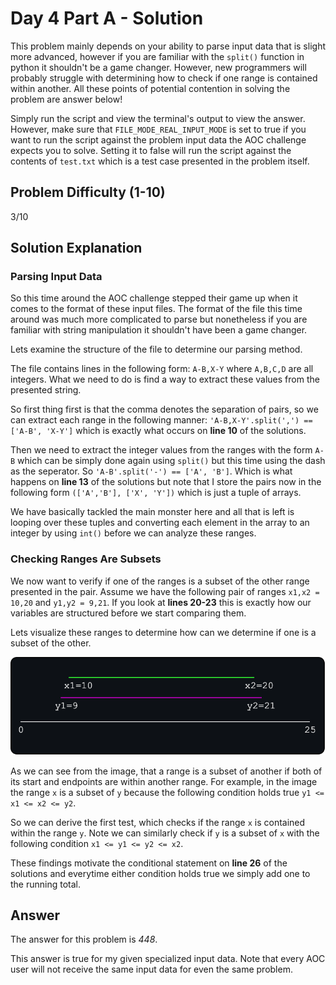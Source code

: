 # Day 4 Part A - Solution

This problem mainly depends on your ability to parse input data that is slight more advanced, however if you are familiar with the `split()` function in python it shouldn't be a game changer. However, new programmers will probably struggle with determining how to check if one range is contained within another. All these points of potential contention in solving the problem are answer below!

Simply run the script and view the terminal's output to view the answer. However, make sure that 
`FILE_MODE_REAL_INPUT_MODE` is set to true if you want to run the script against the problem input data the AOC challenge 
expects you to solve. Setting it to false will run the script against the contents of `test.txt` which is a 
test case presented in the problem itself. 

## Problem Difficulty (1-10)

3/10

## Solution Explanation

### Parsing Input Data

So this time around the AOC challenge stepped their game up when it comes to the format of these input files. The format
of the file this time around was much more complicated to parse but nonetheless if you are familiar with string 
manipulation it shouldn't have been a game changer.

Lets examine the structure of the file to determine our parsing method. 

The file contains lines in the following form: `A-B,X-Y` where `A,B,C,D` are all integers. What we need to do is 
find a way to extract these values from the presented string. 

So first thing first is that the comma denotes the separation of pairs, so we can extract each range in the following
manner: `'A-B,X-Y'.split(',') == ['A-B', 'X-Y']` which is exactly what occurs on **line 10** of the solutions.

Then we need to extract the integer values from the ranges with the form `A-B` which can be simply done again using 
`split()` but this time using the dash as the seperator. So `'A-B'.split('-') == ['A', 'B']`. Which is what happens on
**line 13** of the solutions but note that I store the pairs now in the following form `(['A','B'], ['X', 'Y'])` which 
is just a tuple of arrays.

We have basically tackled the main monster here and all that is left is looping over these tuples and converting each 
element in the array to an integer by using `int()` before we can analyze these ranges.

### Checking Ranges Are Subsets

We now want to verify if one of the ranges is a subset of the other range presented in the pair. Assume we have the 
following pair of ranges `x1,x2 = 10,20` and `y1,y2 = 9,21`. If you look at **lines 20-23** this is exactly how our 
variables are structured before we start comparing them. 

Lets visualize these ranges to determine how can we determine if one is a subset of the other.

![img](../../../assets/d2pa.png)

As we can see from the image, that a range is a subset of another if both of its start and endpoints are within
another range. For example, in the image the range `x` is a subset of `y` because the 
following condition holds true `y1 <= x1 <= x2 <= y2`. 

So we can derive the first test, which checks if the range `x` is contained within the range `y`. Note we can
similarly check if `y` is a subset of `x` with the following condition `x1 <= y1 <= y2 <= x2`.

These findings motivate the conditional statement on **line 26** of the solutions and everytime either condition holds true
we simply add one to the running total.

## Answer

The answer for this problem is *448*.

This answer is true for my given specialized input data. Note that every AOC user will not receive the
same input data for even the same problem.
